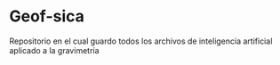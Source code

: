 # Geof-sica
Repositorio en el cual guardo todos los archivos de inteligencia artificial aplicado a la gravimetría
